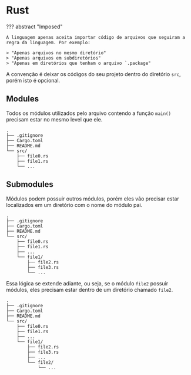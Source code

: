 # Rust

??? abstract "Imposed"

    A linguagem apenas aceita importar código de arquivos que seguiram a regra da linguagem. Por exemplo:  
    
    > "Apenas arquivos no mesmo diretório"  
    > "Apenas arquivos em subdiretórios"  
    > "Apenas em diretórios que tenham o arquivo `.package"  

A convenção é deixar os códigos do seu projeto dentro do diretório `src`, porém isto é opcional.  

## Modules

Todos os módulos utilizados pelo arquivo contendo a função `main()` precisam estar no mesmo level que ele.  

```
.
├── .gitignore
├── Cargo.toml
├── README.md
└── src/
    ├── file0.rs
    ├── file1.rs
    └── ...
```

## Submodules

Módulos podem possuir outros módulos, porém eles vão precisar estar localizados em um diretório com o nome do módulo pai.  

```
.
├── .gitignore
├── Cargo.toml
├── README.md
└── src/
    ├── file0.rs
    ├── file1.rs
    ├── ...
    └── file1/
        ├── file2.rs
        ├── file3.rs
        └── ...
```

Essa lógica se extende adiante, ou seja, se o módulo `file2` possuir módulos, eles precisam estar dentro de um diretório chamado `file2`.  

```
.
├── .gitignore
├── Cargo.toml
├── README.md
└── src/
    ├── file0.rs
    ├── file1.rs
    ├── ...
    └── file1/
        ├── file2.rs
        ├── file3.rs
        ├── ...
        └── file2/
            └── ...
```